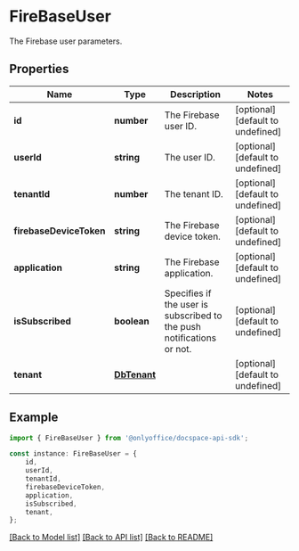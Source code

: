 # FireBaseUser

The Firebase user parameters.

## Properties

Name | Type | Description | Notes
------------ | ------------- | ------------- | -------------
**id** | **number** | The Firebase user ID. | [optional] [default to undefined]
**userId** | **string** | The user ID. | [optional] [default to undefined]
**tenantId** | **number** | The tenant ID. | [optional] [default to undefined]
**firebaseDeviceToken** | **string** | The Firebase device token. | [optional] [default to undefined]
**application** | **string** | The Firebase application. | [optional] [default to undefined]
**isSubscribed** | **boolean** | Specifies if the user is subscribed to the push notifications or not. | [optional] [default to undefined]
**tenant** | [**DbTenant**](DbTenant.md) |  | [optional] [default to undefined]

## Example

```typescript
import { FireBaseUser } from '@onlyoffice/docspace-api-sdk';

const instance: FireBaseUser = {
    id,
    userId,
    tenantId,
    firebaseDeviceToken,
    application,
    isSubscribed,
    tenant,
};
```

[[Back to Model list]](../README.md#documentation-for-models) [[Back to API list]](../README.md#documentation-for-api-endpoints) [[Back to README]](../README.md)

